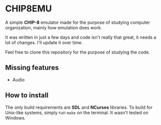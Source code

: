 
#  CHIP8EMU

A simple **CHIP-8** emulator made for the purpose of studying computer organization, mainly how emulation does work.

It was written in just a few days and code isn't really that great, it needs a lot of changes. I'll update it over time.

Feel free to clone this repository for the purpose of studying the code.

## Missing features

- Audio

## How to install

The only build requirements are **SDL** and **NCurses** libraries. To build for Unix-like systems, simply run `make` on the terminal. It wasn't tested on Windows.
